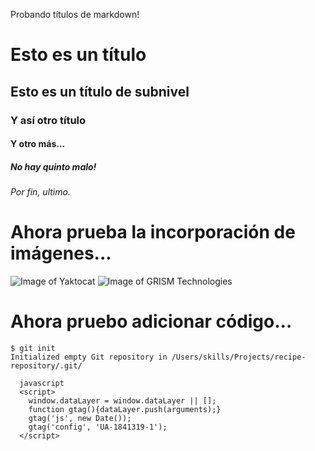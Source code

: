 Probando títulos de markdown!
# Esto es un título
## Esto es un título de subnivel
### Y así otro título
#### Y otro más...
##### No hay quinto malo!
###### Por fin, ultimo.


# Ahora prueba la incorporación de imágenes...
![Image of Yaktocat](https://octodex.github.com/images/yaktocat.png)
![Image of GRISM Technologies](https://grism.co/wp-content/uploads/2020/01/website.png)

# Ahora pruebo adicionar código...
```
$ git init
Initialized empty Git repository in /Users/skills/Projects/recipe-repository/.git/
```
````
  javascript
  <script>
    window.dataLayer = window.dataLayer || [];
    function gtag(){dataLayer.push(arguments);}
    gtag('js', new Date());
    gtag('config', 'UA-1841319-1');
  </script>
````
